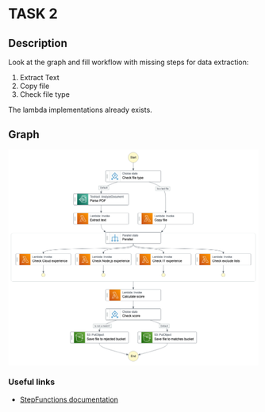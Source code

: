 # TASK 2

## Description
Look at the graph and fill workflow with missing steps for data extraction:

1. Extract Text
2. Copy file
3. Check file type

The lambda implementations already exists.

## Graph
<p align="center" style="background-color: white">
 <img src="data/sf_graph.png" alt="" />
</p>

### Useful links
- [StepFunctions documentation](https://docs.aws.amazon.com/step-functions/latest/apireference/API_StartExecution.html)